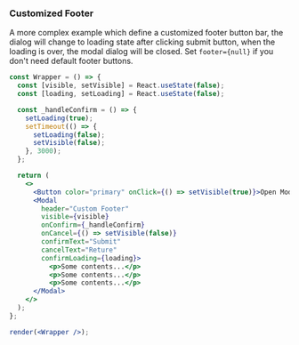 ### Customized Footer

A more complex example which define a customized footer button bar, the dialog will change to loading state after clicking submit button, when the loading is over, the modal dialog will be closed.
Set `footer={null}` if you don't need default footer buttons.

<!--start-code-->

```jsx
const Wrapper = () => {
  const [visible, setVisible] = React.useState(false);
  const [loading, setLoading] = React.useState(false);

  const _handleConfirm = () => {
    setLoading(true);
    setTimeout(() => {
      setLoading(false);
      setVisible(false);
    }, 3000);
  };

  return (
    <>
      <Button color="primary" onClick={() => setVisible(true)}>Open Modal</Button>
      <Modal
        header="Custom Footer"
        visible={visible}
        onConfirm={_handleConfirm}
        onCancel={() => setVisible(false)}
        confirmText="Submit"
        cancelText="Reture"
        confirmLoading={loading}>
          <p>Some contents...</p>
          <p>Some contents...</p>
          <p>Some contents...</p>
      </Modal>
    </>
  );
};

render(<Wrapper />);
```

<!--end-code-->
